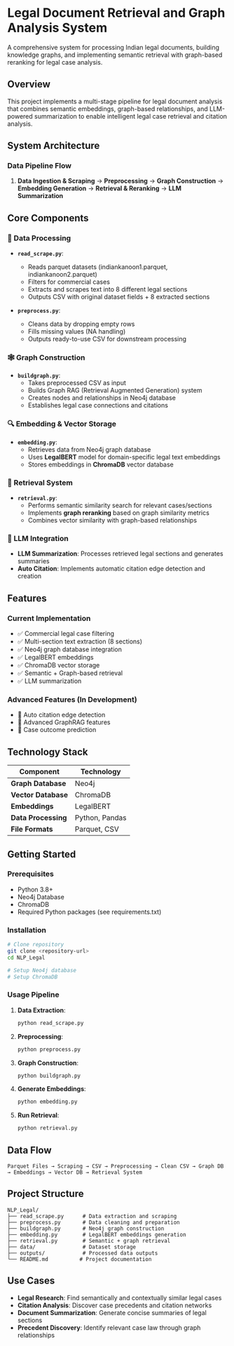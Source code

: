 # Legal Document Retrieval and Graph Analysis System

A comprehensive system for processing Indian legal documents, building knowledge graphs, and implementing semantic retrieval with graph-based reranking for legal case analysis.

## Overview

This project implements a multi-stage pipeline for legal document analysis that combines semantic embeddings, graph-based relationships, and LLM-powered summarization to enable intelligent legal case retrieval and citation analysis.

## System Architecture

### Data Pipeline Flow
1. **Data Ingestion & Scraping** → **Preprocessing** → **Graph Construction** → **Embedding Generation** → **Retrieval & Reranking** → **LLM Summarization**

## Core Components

### 📄 Data Processing
- **`read_scrape.py`**: 
  - Reads parquet datasets (indiankanoon1.parquet, indiankanoon2.parquet)
  - Filters for commercial cases
  - Extracts and scrapes text into 8 different legal sections
  - Outputs CSV with original dataset fields + 8 extracted sections

- **`preprocess.py`**: 
  - Cleans data by dropping empty rows
  - Fills missing values (NA handling)
  - Outputs ready-to-use CSV for downstream processing

### 🕸️ Graph Construction
- **`buildgraph.py`**: 
  - Takes preprocessed CSV as input
  - Builds Graph RAG (Retrieval Augmented Generation) system
  - Creates nodes and relationships in Neo4j database
  - Establishes legal case connections and citations

### 🔍 Embedding & Vector Storage
- **`embedding.py`**: 
  - Retrieves data from Neo4j graph database
  - Uses **LegalBERT** model for domain-specific legal text embeddings
  - Stores embeddings in **ChromaDB** vector database

### 🎯 Retrieval System
- **`retrieval.py`**: 
  - Performs semantic similarity search for relevant cases/sections
  - Implements **graph reranking** based on graph similarity metrics
  - Combines vector similarity with graph-based relationships

### 🤖 LLM Integration
- **LLM Summarization**: Processes retrieved legal sections and generates summaries
- **Auto Citation**: Implements automatic citation edge detection and creation

## Features

### Current Implementation
- ✅ Commercial legal case filtering
- ✅ Multi-section text extraction (8 sections)
- ✅ Neo4j graph database integration
- ✅ LegalBERT embeddings
- ✅ ChromaDB vector storage
- ✅ Semantic + Graph-based retrieval
- ✅ LLM summarization

### Advanced Features (In Development)
- 🚧 Auto citation edge detection
- 🚧 Advanced GraphRAG features
- 🚧 Case outcome prediction

## Technology Stack

| Component | Technology |
|-----------|------------|
| **Graph Database** | Neo4j |
| **Vector Database** | ChromaDB |
| **Embeddings** | LegalBERT |
| **Data Processing** | Python, Pandas |
| **File Formats** | Parquet, CSV |

## Getting Started

### Prerequisites
- Python 3.8+
- Neo4j Database
- ChromaDB
- Required Python packages (see requirements.txt)

### Installation
```bash
# Clone repository
git clone <repository-url>
cd NLP_Legal

# Setup Neo4j database
# Setup ChromaDB
```

### Usage Pipeline

1. **Data Extraction**:
   ```bash
   python read_scrape.py
   ```

2. **Preprocessing**:
   ```bash
   python preprocess.py
   ```

3. **Graph Construction**:
   ```bash
   python buildgraph.py
   ```

4. **Generate Embeddings**:
   ```bash
   python embedding.py
   ```

5. **Run Retrieval**:
   ```bash
   python retrieval.py
   ```

## Data Flow

```
Parquet Files → Scraping → CSV → Preprocessing → Clean CSV → Graph DB → Embeddings → Vector DB → Retrieval System
```

## Project Structure

```
NLP_Legal/
├── read_scrape.py      # Data extraction and scraping
├── preprocess.py       # Data cleaning and preparation
├── buildgraph.py       # Neo4j graph construction
├── embedding.py        # LegalBERT embeddings generation
├── retrieval.py        # Semantic + graph retrieval
├── data/               # Dataset storage
├── outputs/            # Processed data outputs
└── README.md          # Project documentation
```

## Use Cases

- **Legal Research**: Find semantically and contextually similar legal cases
- **Citation Analysis**: Discover case precedents and citation networks
- **Document Summarization**: Generate concise summaries of legal sections
- **Precedent Discovery**: Identify relevant case law through graph relationships
